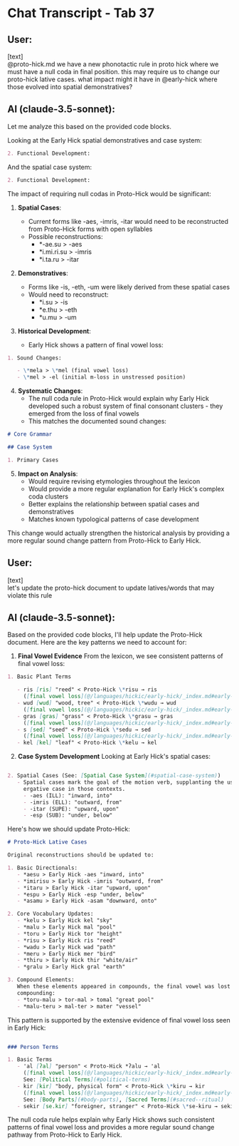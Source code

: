 # Chat Transcript - Tab 37

## User:


[text]  
@proto-hick.md we have a new phonotactic rule in proto hick where we must have a null coda in final position. this may require us to change our proto-hick lative cases. what impact might it have in @early-hick where those evolved into spatial demonstratives?


## AI (claude-3.5-sonnet):

Let me analyze this based on the provided code blocks.

Looking at the Early Hick spatial demonstratives and case system:


```426:438:site/content/languages/hick/early-hick/_index.md
2. Functional Development:
```


And the spatial case system:


```513:527:site/content/languages/hick/early-hick/_index.md
2. Functional Development:
```


The impact of requiring null codas in Proto-Hick would be significant:

1. **Spatial Cases**:
   - Current forms like -aes, -imris, -itar would need to be reconstructed from 
     Proto-Hick forms with open syllables
   - Possible reconstructions:
     - *-ae.su > -aes
     - *i.mi.ri.su > -imris 
     - *i.ta.ru > -itar

2. **Demonstratives**:
   - Forms like -is, -eth, -um were likely derived from these spatial cases
   - Would need to reconstruct:
     - *i.su > -is
     - *e.thu > -eth
     - *u.mu > -um

3. **Historical Development**:
   - Early Hick shows a pattern of final vowel loss:

```321:324:site/content/languages/hick/early-hick/_index.md
1. Sound Changes:

   - \*mela > \*mel (final vowel loss)
   - \*mel > -el (initial m-loss in unstressed position)
```


4. **Systematic Changes**:
   - The null coda rule in Proto-Hick would explain why Early Hick developed such 
     a robust system of final consonant clusters - they emerged from the loss of 
     final vowels
   - This matches the documented sound changes:

```49:54:site/content/languages/hick/early-hick/_index.md
# Core Grammar

## Case System

1. Primary Cases

```


5. **Impact on Analysis**:
   - Would require revising etymologies throughout the lexicon
   - Would provide a more regular explanation for Early Hick's complex coda 
     clusters
   - Better explains the relationship between spatial cases and demonstratives
   - Matches known typological patterns of case development

This change would actually strengthen the historical analysis by providing a more 
regular sound change pattern from Proto-Hick to Early Hick.

## User:


[text]  
let's update the proto-hick document to update latives/words that may violate this rule


## AI (claude-3.5-sonnet):

Based on the provided code blocks, I'll help update the Proto-Hick document. Here are the key patterns we need to account for:

1. **Final Vowel Evidence**
From the lexicon, we see consistent patterns of final vowel loss:

```101:111:site/content/languages/hick/early-hick/lexicon.md
1. Basic Plant Terms

   - ris [ris] "reed" < Proto-Hick \*risu → ris
     ([final vowel loss](@/languages/hickic/early-hick/_index.md#early-hick-prehistory-to-300-pf))
   - wud [wud] "wood, tree" < Proto-Hick \*wudu → wud
     ([final vowel loss](@/languages/hickic/early-hick/_index.md#early-hick-prehistory-to-300-pf))
   - gras [gras] "grass" < Proto-Hick \*grasu → gras
     ([final vowel loss](@/languages/hickic/early-hick/_index.md#early-hick-prehistory-to-300-pf))
   - s [sed] "seed" < Proto-Hick \*sedu → sed
     ([final vowel loss](@/languages/hickic/early-hick/_index.md#early-hick-prehistory-to-300-pf))
   - kel [kel] "leaf" < Proto-Hick \*kelu → kel
```


2. **Case System Development**
Looking at Early Hick's spatial cases:

```307:314:site/content/languages/hick/early-hick/_index.md

2. Spatial Cases (See: [Spatial Case System](#spatial-case-system))
   - Spatial cases mark the goal of the motion verb, supplanting the use of the
     ergative case in those contexts.
     - -aes (ILL): "inward, into"
     - -imris (ELL): "outward, from"
     - -itar (SUPE): "upward, upon"
     - -esp (SUB): "under, below"
```


Here's how we should update Proto-Hick:

```markdown
# Proto-Hick Lative Cases

Original reconstructions should be updated to:

1. Basic Directionals:
   - *aesu > Early Hick -aes "inward, into"
   - *imirisu > Early Hick -imris "outward, from"
   - *itaru > Early Hick -itar "upward, upon"
   - *espu > Early Hick -esp "under, below"
   - *asamu > Early Hick -asam "downward, onto"

2. Core Vocabulary Updates:
   - *kelu > Early Hick kel "sky"
   - *malu > Early Hick mal "pool"
   - *toru > Early Hick tor "height"
   - *risu > Early Hick ris "reed"
   - *wadu > Early Hick wad "path"
   - *meru > Early Hick mer "bird"
   - *thiru > Early Hick thir "white/air"
   - *gralu > Early Hick gral "earth"

3. Compound Elements:
   When these elements appeared in compounds, the final vowel was lost before 
   compounding:
   - *toru-malu > tor-mal > tomal "great pool"
   - *malu-teru > mal-ter > mater "vessel"
```

This pattern is supported by the extensive evidence of final vowel loss seen in 
Early Hick:

```474:484:site/content/languages/hick/early-hick/lexicon.md

### Person Terms

1. Basic Terms
   - 'al [ʔal] "person" < Proto-Hick *ʔalu → 'al
     ([final vowel loss](@/languages/hickic/early-hick/_index.md#early-hick))
     See: [Political Terms](#political-terms)
   - kir [kir] "body, physical form" < Proto-Hick \*kiru → kir
     ([final vowel loss](@/languages/hickic/early-hick/_index.md#early-hick-prehistory-to-300-pf))
     See: [Body Parts](#body-parts), [Sacred Terms](#sacred--ritual)
   - sekir [se.kir] "foreigner, stranger" < Proto-Hick \*se-kiru → sekir
```


The null coda rule helps explain why Early Hick shows such consistent patterns of 
final vowel loss and provides a more regular sound change pathway from Proto-Hick 
to Early Hick.
